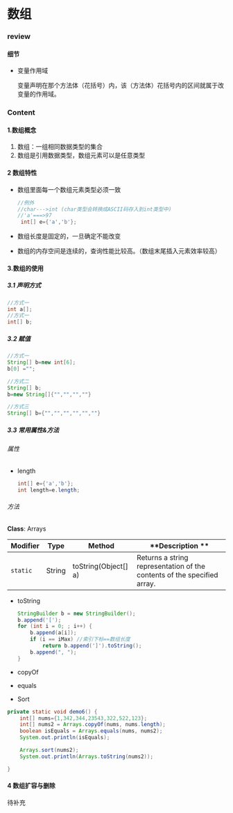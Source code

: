 # 数组

### review

#### 细节

- 变量作用域

  变量声明在那个方法体（花括号）内，该（方法体）花括号内的区间就属于改变量的作用域。



### Content

#### 1.数组概念

1. 数组：一组相同数据类型的集合
2. 数组是引用数据类型，数组元素可以是任意类型



#### 2 数组特性

- 数组里面每一个数组元素类型必须一致

  ```java
  //例外
  //char--->int (char类型会转换成ASCII码存入到int类型中)
  //'a'===>97
   int[] e={'a','b'};
  ```

- 数组长度是固定的，一旦确定不能改变

- 数组的内存空间是连续的，查询性能比较高。（数组末尾插入元素效率较高）





#### 3.数组的使用

##### 3.1 声明方式

```java
//方式一
int a[];
//方式一
int[] b;
```

##### 3.2 赋值

```java
//方式一
String[] b=new int[6];
b[0] ="";

//方式二
String[] b;
b=new String[]{"","","",""}

//方式三
String[] b={"","","","","",""}

```

##### 3.3 常用属性&方法

###### 属性

- length

  ````java
  int[] e={'a','b'};
  int length=e.length;
  ````

###### 方法

**Class**: Arrays

| **Modifier** | **Type** | **Method**           | **Description **                                             |
| ------------ | -------- | -------------------- | ------------------------------------------------------------ |
| `static `    | String   | toString(Object[] a) | Returns a string representation of the contents of the specified array. |

- toString

  ```java
  StringBuilder b = new StringBuilder();
  b.append('[');
  for (int i = 0; ; i++) {
      b.append(a[i]);
      if (i == iMax) //索引下标==数组长度
          return b.append(']').toString();
      b.append(", ");
  }
  
  ```

- copyOf

- equals

- Sort

```java
private static void demo6() {
    int[] nums={1,342,344,23543,322,522,123};
    int[] nums2 = Arrays.copyOf(nums, nums.length);
    boolean isEquals = Arrays.equals(nums, nums2);
    System.out.println(isEquals);

    Arrays.sort(nums2);
    System.out.println(Arrays.toString(nums2));

}
```



#### 4 数组扩容与删除

待补充